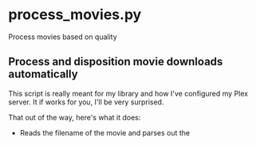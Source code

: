 # process_movies.py
Process movies based on quality

## Process and disposition movie downloads automatically
This script is really meant for my library and how I've configured my Plex server. It if works for you, I'll be very surprised. 

That out of the way, here's what it does:
  * Reads the filename of the movie and parses out the <title> and <year> (using the Parse Torrent Name library)
  * Connects to TheMovieDB to fix the title and get movie genre. (using FuzzyWuzzy fuzzy string matching)
  * Opens the movie with FFProbe to get video and audio quality information (using FFProbe, duh)
  * Connects to the Plex database to see if the movie already exists in the library, if so:
		* If so, it compares the video and audio quality information to determine which is better
		* If not, it performs a quality check on the movies to determine if its good enough to add to the library
  			* Movies that are considered borderline are added to a staging directory for manual processing
  			* Movies that do not meet quality standards are deleted.

### Usage: process_movies.py [-d|--dry-run] [-v|--verbose] [-r|--replace] -f <movie>
  -d|--dry-run    Disposition file but don't perform any file operations
  -v|--verbose    Increase logging
  -r|--replace    Replace file in Plex library if it's deemed better
 
 
